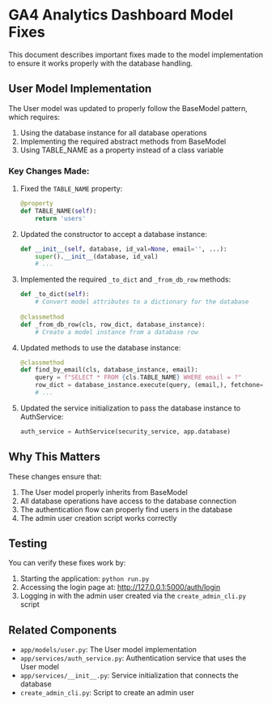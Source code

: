 # GA4 Analytics Dashboard Model Fixes

This document describes important fixes made to the model implementation to ensure it works properly with the database handling.

## User Model Implementation

The User model was updated to properly follow the BaseModel pattern, which requires:

1. Using the database instance for all database operations
2. Implementing the required abstract methods from BaseModel
3. Using TABLE_NAME as a property instead of a class variable

### Key Changes Made:

1. Fixed the `TABLE_NAME` property:
   ```python
   @property
   def TABLE_NAME(self):
       return 'users'
   ```

2. Updated the constructor to accept a database instance:
   ```python
   def __init__(self, database, id_val=None, email='', ...):
       super().__init__(database, id_val)
       # ...
   ```

3. Implemented the required `_to_dict` and `_from_db_row` methods:
   ```python
   def _to_dict(self):
       # Convert model attributes to a dictionary for the database
       
   @classmethod
   def _from_db_row(cls, row_dict, database_instance):
       # Create a model instance from a database row
   ```

4. Updated methods to use the database instance:
   ```python
   @classmethod
   def find_by_email(cls, database_instance, email):
       query = f"SELECT * FROM {cls.TABLE_NAME} WHERE email = ?"
       row_dict = database_instance.execute(query, (email,), fetchone=True)
       # ...
   ```

5. Updated the service initialization to pass the database instance to AuthService:
   ```python
   auth_service = AuthService(security_service, app.database)
   ```

## Why This Matters

These changes ensure that:

1. The User model properly inherits from BaseModel
2. All database operations have access to the database connection
3. The authentication flow can properly find users in the database
4. The admin user creation script works correctly

## Testing

You can verify these fixes work by:

1. Starting the application: `python run.py`
2. Accessing the login page at: http://127.0.0.1:5000/auth/login
3. Logging in with the admin user created via the `create_admin_cli.py` script

## Related Components

- `app/models/user.py`: The User model implementation
- `app/services/auth_service.py`: Authentication service that uses the User model
- `app/services/__init__.py`: Service initialization that connects the database
- `create_admin_cli.py`: Script to create an admin user